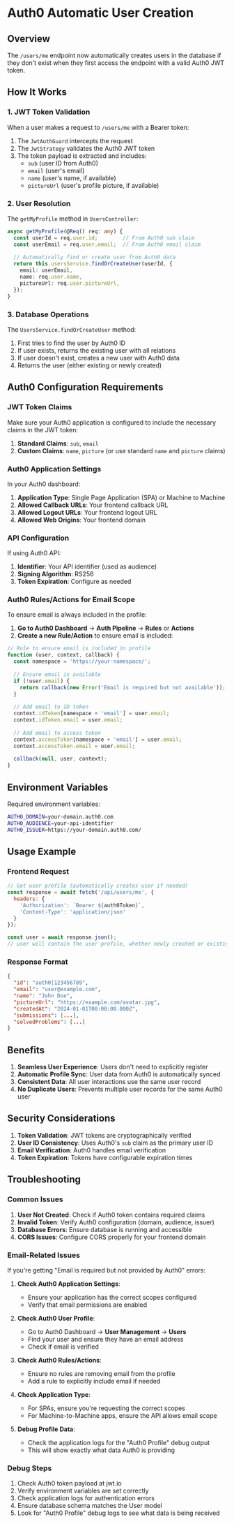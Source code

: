 # Auth0 Automatic User Creation

## Overview

The `/users/me` endpoint now automatically creates users in the database if they don't exist when they first access the endpoint with a valid Auth0 JWT token.

## How It Works

### 1. JWT Token Validation
When a user makes a request to `/users/me` with a Bearer token:

1. The `JwtAuthGuard` intercepts the request
2. The `JwtStrategy` validates the Auth0 JWT token
3. The token payload is extracted and includes:
   - `sub` (user ID from Auth0)
   - `email` (user's email)
   - `name` (user's name, if available)
   - `pictureUrl` (user's profile picture, if available)

### 2. User Resolution
The `getMyProfile` method in `UsersController`:

```typescript
async getMyProfile(@Req() req: any) {
  const userId = req.user.id;        // From Auth0 sub claim
  const userEmail = req.user.email;  // From Auth0 email claim
  
  // Automatically find or create user from Auth0 data
  return this.usersService.findOrCreateUser(userId, {
    email: userEmail,
    name: req.user.name,
    pictureUrl: req.user.pictureUrl,
  });
}
```

### 3. Database Operations
The `UsersService.findOrCreateUser` method:

1. First tries to find the user by Auth0 ID
2. If user exists, returns the existing user with all relations
3. If user doesn't exist, creates a new user with Auth0 data
4. Returns the user (either existing or newly created)

## Auth0 Configuration Requirements

### JWT Token Claims
Make sure your Auth0 application is configured to include the necessary claims in the JWT token:

1. **Standard Claims**: `sub`, `email`
2. **Custom Claims**: `name`, `picture` (or use standard `name` and `picture` claims)

### Auth0 Application Settings
In your Auth0 dashboard:

1. **Application Type**: Single Page Application (SPA) or Machine to Machine
2. **Allowed Callback URLs**: Your frontend callback URL
3. **Allowed Logout URLs**: Your frontend logout URL
4. **Allowed Web Origins**: Your frontend domain

### API Configuration
If using Auth0 API:

1. **Identifier**: Your API identifier (used as audience)
2. **Signing Algorithm**: RS256
3. **Token Expiration**: Configure as needed

### Auth0 Rules/Actions for Email Scope
To ensure email is always included in the profile:

1. **Go to Auth0 Dashboard** → **Auth Pipeline** → **Rules** or **Actions**
2. **Create a new Rule/Action** to ensure email is included:

```javascript
// Rule to ensure email is included in profile
function (user, context, callback) {
  const namespace = 'https://your-namespace/';
  
  // Ensure email is available
  if (!user.email) {
    return callback(new Error('Email is required but not available'));
  }
  
  // Add email to ID token
  context.idToken[namespace + 'email'] = user.email;
  context.idToken.email = user.email;
  
  // Add email to access token
  context.accessToken[namespace + 'email'] = user.email;
  context.accessToken.email = user.email;
  
  callback(null, user, context);
}
```

## Environment Variables

Required environment variables:

```bash
AUTH0_DOMAIN=your-domain.auth0.com
AUTH0_AUDIENCE=your-api-identifier
AUTH0_ISSUER=https://your-domain.auth0.com/
```

## Usage Example

### Frontend Request
```javascript
// Get user profile (automatically creates user if needed)
const response = await fetch('/api/users/me', {
  headers: {
    'Authorization': `Bearer ${auth0Token}`,
    'Content-Type': 'application/json'
  }
});

const user = await response.json();
// user will contain the user profile, whether newly created or existing
```

### Response Format
```json
{
  "id": "auth0|123456789",
  "email": "user@example.com",
  "name": "John Doe",
  "pictureUrl": "https://example.com/avatar.jpg",
  "createdAt": "2024-01-01T00:00:00.000Z",
  "submissions": [...],
  "solvedProblems": [...]
}
```

## Benefits

1. **Seamless User Experience**: Users don't need to explicitly register
2. **Automatic Profile Sync**: User data from Auth0 is automatically synced
3. **Consistent Data**: All user interactions use the same user record
4. **No Duplicate Users**: Prevents multiple user records for the same Auth0 user

## Security Considerations

1. **Token Validation**: JWT tokens are cryptographically verified
2. **User ID Consistency**: Uses Auth0's `sub` claim as the primary user ID
3. **Email Verification**: Auth0 handles email verification
4. **Token Expiration**: Tokens have configurable expiration times

## Troubleshooting

### Common Issues

1. **User Not Created**: Check if Auth0 token contains required claims
2. **Invalid Token**: Verify Auth0 configuration (domain, audience, issuer)
3. **Database Errors**: Ensure database is running and accessible
4. **CORS Issues**: Configure CORS properly for your frontend domain

### Email-Related Issues

If you're getting "Email is required but not provided by Auth0" errors:

1. **Check Auth0 Application Settings**:
   - Ensure your application has the correct scopes configured
   - Verify that email permissions are enabled

2. **Check Auth0 User Profile**:
   - Go to Auth0 Dashboard → **User Management** → **Users**
   - Find your user and ensure they have an email address
   - Check if email is verified

3. **Check Auth0 Rules/Actions**:
   - Ensure no rules are removing email from the profile
   - Add a rule to explicitly include email if needed

4. **Check Application Type**:
   - For SPAs, ensure you're requesting the correct scopes
   - For Machine-to-Machine apps, ensure the API allows email scope

5. **Debug Profile Data**:
   - Check the application logs for the "Auth0 Profile" debug output
   - This will show exactly what data Auth0 is providing

### Debug Steps

1. Check Auth0 token payload at jwt.io
2. Verify environment variables are set correctly
3. Check application logs for authentication errors
4. Ensure database schema matches the User model
5. Look for "Auth0 Profile" debug logs to see what data is being received 